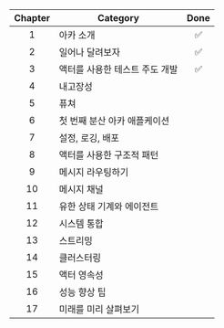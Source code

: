 | Chapter 	| Category                                                              	| Done             |
|:-------:	|------------------------------------------------------------------------	|:---------------: |
|    1    	| 아카 소개                       |:white_check_mark:|
|    2    	| 일어나 달려보자                   |:white_check_mark:|
|    3    	| 액터를 사용한 테스트 주도 개발       |:white_check_mark:|
|    4    	| 내고장성                        |                  |
|    5    	| 퓨쳐                           |                  |
|    6    	| 첫 번째 분산 아카 애플케이션         |                  |
|    7    	| 설정, 로깅, 배포                 |                  |
|    8    	| 액터를 사용한 구조적 패턴           |                  |
|    9    	| 메시지 라우팅하기                 |                  |
|    10   	| 메시지 채널                     |                  |
|    11   	| 유한 상태 기계와 에이전트           |                  |
|    12   	| 시스템 통합                     |                  |
|    13   	| 스트리밍                        |                  |
|    14   	| 클러스터링                       |                  |
|    15   	| 액터 영속성                      |                  |
|    16   	| 성능 향상 팁                     |                  |
|    17   	| 미래를 미리 살펴보기               |                  |
